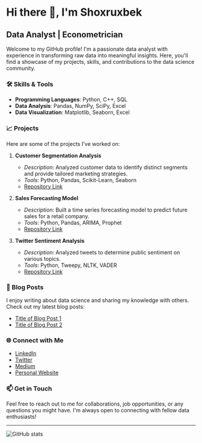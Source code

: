 # Hi there 👋, I'm Shoxruxbek

## Data Analyst | Econometrician

Welcome to my GitHub profile! I'm a passionate data analyst with experience in transforming raw data into meaningful insights. Here, you'll find a showcase of my projects, skills, and contributions to the data science community.

### 🛠️ Skills & Tools
- **Programming Languages**: Python, C++, SQL
- **Data Analysis**: Pandas, NumPy, SciPy, Excel
- **Data Visualization**: Matplotlib, Seaborn, Excel


### 📈 Projects
Here are some of the projects I've worked on:

1. **Customer Segmentation Analysis**
   - *Description*: Analyzed customer data to identify distinct segments and provide tailored marketing strategies.
   - *Tools*: Python, Pandas, Scikit-Learn, Seaborn
   - [Repository Link](https://github.com/yourusername/customer-segmentation)

2. **Sales Forecasting Model**
   - *Description*: Built a time series forecasting model to predict future sales for a retail company.
   - *Tools*: Python, Pandas, ARIMA, Prophet
   - [Repository Link](https://github.com/yourusername/sales-forecasting)

3. **Twitter Sentiment Analysis**
   - *Description*: Analyzed tweets to determine public sentiment on various topics.
   - *Tools*: Python, Tweepy, NLTK, VADER
   - [Repository Link](https://github.com/yourusername/twitter-sentiment-analysis)

### 📝 Blog Posts
I enjoy writing about data science and sharing my knowledge with others. Check out my latest blog posts:
- [Title of Blog Post 1](https://medium.com/yourusername/title-of-blog-post-1)
- [Title of Blog Post 2](https://medium.com/yourusername/title-of-blog-post-2)

### 🌐 Connect with Me
- [LinkedIn](https://www.linkedin.com/in/yourusername)
- [Twitter](https://twitter.com/yourusername)
- [Medium](https://medium.com/@yourusername)
- [Personal Website](https://yourwebsite.com)

### 📫 Get in Touch
Feel free to reach out to me for collaborations, job opportunities, or any questions you might have. I'm always open to connecting with fellow data enthusiasts!

---

![GitHub stats](https://github-readme-stats.vercel.app/api?username=Shoxruxbek-TJ&show_icons=true)  
